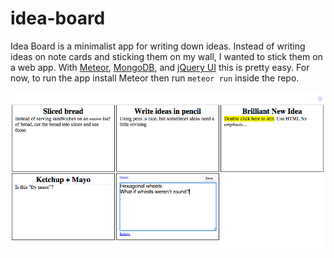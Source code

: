 # idea-board
Idea Board is a minimalist app for writing down ideas. Instead of writing ideas on note cards and sticking them on my wall, I wanted to stick them on a web app. With [Meteor](https://www.meteor.com/), [MongoDB](https://www.mongodb.org/), and [jQuery UI](https://jqueryui.com/) this is pretty easy. For now, to run the app install Meteor then run `meteor run` inside the repo.

![Idea Board screenshot](https://github.com/daniel-nichter/idea-board/blob/master/screenshot.png)
